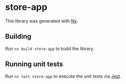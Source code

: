 # store-app

This library was generated with [Nx](https://nx.dev).

## Building

Run `nx build store-app` to build the library.

## Running unit tests

Run `nx test store-app` to execute the unit tests via [Jest](https://jestjs.io).

